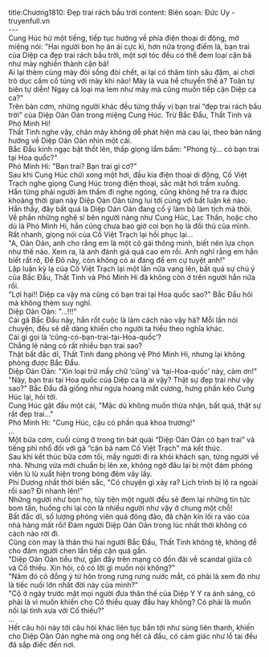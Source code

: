 title:Chương1810: Đẹp trai rách bầu trời
content:
Biên soạn: Đức Uy - truyenfull.vn<br>---<br>Cung Húc hừ một tiếng, tiếp tục hướng về phía điện thoại di động, mở miệng nói: "Hai người bọn họ ân ái cực kì, hơn nữa trọng điểm là, bạn trai của Diệp ca đẹp trai rách bầu trời, một sợi tóc đều có thể đem loại cặn bã như mày nghiền thành cặn bã!<br>Ai lại thèm cùng mày đòi sống đòi chết, ai lại có thâm tình sâu đậm, ai chơi trò dục cầm cố túng với mày khi nào! Mày là vua hề chuyển thế à? Toàn tự biên tự diễn! Ngay cả loại ma lem như mày mà cũng muốn tiếp cận Diệp ca ca?"<br>Trên bàn cơm, những người khác đều từng thấy vị bạn trai “đẹp trai rách bầu trời” của Diệp Oản Oản trong miệng Cung Húc. Trừ Bắc Đẩu, Thất Tinh và Phó Minh Hi!<br>Thất Tinh nghe vậy, chân mày không dễ phát hiện mà cau lại, theo bản năng hướng về Diệp Oản Oản nhìn một cái.<br>Bắc Đẩu kinh ngạc bật thốt lên, thấp giọng lẩm bẩm: "Phong tỷ… có bạn trai tại Hoa quốc?"<br>Phó Minh Hi: "Bạn trai? Bạn trai gì cơ?"<br>Sau khi Cung Húc chửi xong một hơi, đầu kia điện thoại di động, Cố Việt Trạch nghe giọng Cung Húc trong điện thoại, sắc mặt hơi trầm xuống.<br>Hắn từng phái người âm thầm đi nghe ngóng, cũng không hề tra ra được khoảng thời gian này Diệp Oản Oản từng lui tới cùng với bất luận kẻ nào.<br>Hắn thấy, đây bất quá là Diệp Oản Oản đang cố ý làm bộ làm tịch mà thôi.<br>Về phần những nghệ sĩ bên người nàng như Cung Húc, Lạc Thần, hoặc cho dù là Phó Minh Hi, hắn cũng chưa bao giờ coi bọn họ là đối thủ của mình.<br>Rất nhanh, giọng nói của Cố Việt Trạch lại hồi phục lại...<br>"A, Oản Oản, anh cho rằng em là một cô gái thông minh, biết nên lựa chọn như thế nào. Xem ra, là anh đánh giá quá cao em rồi. Anh nghĩ rằng em hẳn biết rất rõ, Đế Đô này, còn không có ai đáng để em cự tuyệt anh!"<br>Lập luận kỳ lạ của Cố Việt Trạch lại một lần nữa vang lên, bất quá sự chú ý của Bắc Đẩu, Thất Tinh và Phó Minh Hi đã không còn ở trên người hắn nữa rồi.<br>"Lợi hại!! Diệp ca vậy mà cũng có bạn trai tại Hoa quốc sao?" Bắc Đẩu hỏi mà không thèm suy nghĩ.<br>Diệp Oản Oản: "...!!!"<br>Cái gã Bắc Đẩu này, hắn rốt cuộc là làm cách nào vậy hả? Mỗi lần nói chuyện, đều sẽ dễ dàng khiến cho người ta hiểu theo nghĩa khác.<br>Cái gì gọi là ‘cũng-có-bạn-trai-tại-Hoa-quốc’?<br>Chẳng lẽ nàng có rất nhiều bạn trai sao?<br>Thật bất đắc dĩ, Thất Tinh đang phòng vệ Phó Minh Hi, nhưng lại không phòng được Bắc Đẩu.<br>Diệp Oản Oản: "Xin loại trừ mấy chữ ‘cũng’ và ‘tại-Hoa-quốc’ này, cảm ơn!"<br>"Này, bạn trai tại Hoa quốc của Diệp ca là ai vậy? Thật sự đẹp trai như vậy sao?" Bắc Đẩu đã giống như ngựa hoang mất cương, hưng phấn kéo Cung Húc lại, hỏi tới.<br>Cung Húc gật đầu một cái, "Mặc dù không muốn thừa nhận, bất quá, thật sự rất đẹp trai..."<br>Phó Minh Hi: "Cung Húc, cậu có phần quá khoa trương!"<br>...<br>Một bữa cơm, cuối cùng ở trong tin bát quái “Diệp Oản Oản có bạn trai” và tiếng phỉ nhổ đối với gã “cặn bã nam Cố Việt Trạch” mà kết thúc.<br>Sau khi kết thúc bữa cơm tối, mấy người đi ra khỏi khách sạn, từng người về nhà. Nhưng vừa mới chuẩn bị lên xe, không ngờ đâu lại bị một đám phóng viên lù lù xuất hiện trong bóng đêm vây lấy.<br>Phí Dương nhất thời biến sắc, "Có chuyện gì xảy ra? Lịch trình bị lộ ra ngoài rồi sao? Đi nhanh lên!"<br>Những người như bọn họ, tùy tiện một người đều sẽ đem lại những tin tức bom tấn, huống chi lại còn là nhiều người như vậy ở chung một chỗ!<br>Bất đắc dĩ, số lượng phóng viên quá đông đảo, đã chặn kín lối ra vào của nhà hàng mất rồi! Đám người Diệp Oản Oản trong lúc nhất thời không có cách nào rời đi.<br>Cũng còn may là thân thủ hai người Bắc Đẩu, Thất Tinh không tệ, không để cho đám người chen lấn tiếp cận quá gần.<br>"Diệp Oản Oản tiểu thư, gần đây trên mạng có đồn đãi về scandal giữa cô và Cố thiếu. Xin hỏi, cô có lời gì muốn nói không?"<br>"Năm đó cô đồng ý từ hôn trong rưng rưng nước mắt, có phải là xem đó như là tiếc nuối lớn nhất đời này của mình?"<br>"Cô ở ngày trước mặt mọi người đưa thân thế của Diệp Y Y ra ánh sáng, có phải là vì muốn khiến cho Cố thiếu quay đầu hay không? Có phải là muốn nối lại tình xưa với Cố thiếu?"<br>...<br>Hết câu hỏi này tới câu hỏi khác liên tục bắn tới như súng liên thanh, khiến cho Diệp Oản Oản nghe mà ong ong hết cả đầu, có cảm giác như lỗ tai đều đã sắp điếc đến nơi.
